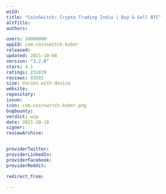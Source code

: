 ```yaml
---
wsId: 
title: "CoinSwitch: Crypto Trading India | Buy & Sell BTC"
altTitle: 
authors:

users: 10000000
appId: com.coinswitch.kuber
released: 
updated: 2021-10-08
version: "3.2.0"
stars: 4.1
ratings: 251839
reviews: 93581
size: Varies with device
website: 
repository: 
issue: 
icon: com.coinswitch.kuber.png
bugbounty: 
verdict: wip
date: 2021-10-18
signer: 
reviewArchive:


providerTwitter: 
providerLinkedIn: 
providerFacebook: 
providerReddit: 

redirect_from:

---
```



